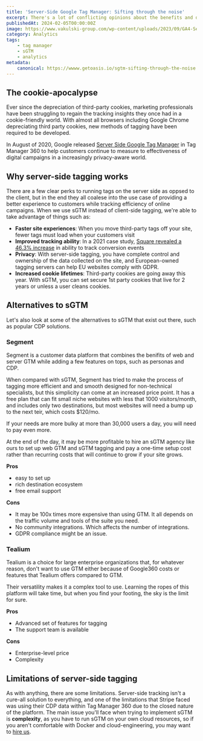 ```yaml
---
title: 'Server-Side Google Tag Manager: Sifting through the noise'
excerpt: There's a lot of conflicting opinions about the benefits and drawbacks of sGTM, but much of the confusion comes from a lack of real technical analysis
publishedAt: 2024-02-05T00:00:00Z
image: https://www.vakulski-group.com/wp-content/uploads/2023/09/GA4-Server-Side-Featured-Image.webp
category: Analytics
tags: 
    - tag manager
    - sGTM
    - analytics
metadata:
    canonical: https://wwww.getoasis.io/sgtm-sifting-through-the-noise
---
```


## The cookie-apocalypse

Ever since the depreciation of third-party cookies, marketing professionals have been struggling to regain the tracking insights they once had in a cookie-friendly world. With almost all browsers including Google Chrome depreciating third party cookies, new methods of tagging have been required to be developed. 

In August of 2020, Google released [Server Side Google Tag Manager](https://blog.google/products/marketingplatform/360/improve-performance-and-security-server-side-tagging/) in Tag Manager 360 to help customers continue to measure to effectiveness of digital campaigns in a increasingly privacy-aware world. 

## Why server-side tagging works

There are a few clear perks to running tags on the server side as oppsed to the client, but in the end they all coalese into the use case of providing a better experience to customers while tracking efficiency of online campaigns. When we use sGTM instead of client-side tagging, we're able to take advantage of things such as:

- **Faster site experiences**: When you move third-party tags off your site, fewer tags must load when your customers visit 
- **Improved tracking ability**: In a 2021 case study, [Square revealed a 46.3% increase](https://developer.squareup.com/blog/server-to-server-integration-with-server-side-google-tag-manager/) in ability to track conversion events
- **Privacy**: With server-side tagging, you have complete control and ownership of the data collected on the site, and European-owned tagging servers can help EU websites comply with GDPR.
- **Increased cookie lifetimes**: Third-party cookies are going away this year. With sGTM, you can set secure 1st party cookies that live for 2 years or unless a user cleans cookies.

## Alternatives to sGTM

Let's also look at some of the alternatives to sGTM that exist out there, such as popular CDP solutions.

### Segment

Segment is a customer data platform that combines the benifits of web and server GTM while adding a few features on tops, such as personas and CDP.

When compared with sGTM, Segment has tried to make the process of tagging more efficient and and smooth designed for non-technical specialists, but this simplicity can come at an increased price point. It has a free plan that can fit small niche websites with less that 1000 visitors/month, and includes only two destinations, but most websites will need a bump up to the next teir, which costs $120/mo.

If your needs are more bulky at more than 30,000 users a day, you will need to pay even more. 

 At the end of the day, it may be more profitable to hire an sGTM agency like ours to set up web GTM and sGTM tagging and pay a one-time setup cost rather than recurring costs that will continue to grow if your site grows.

**Pros**

- easy to set up
- rich destination ecosystem
- free email support

**Cons**

- It may be 100x times more expensive than using GTM. It all depends on the traffic volume and tools of the suite you need. 
- No community integrations. Which affects the number of integrations.
- GDPR compliance might be an issue. 

### Tealium

Tealium is a choice for large enterprise organizations that, for whatever reason, don't want to use GTM either because of Google360 costs or features that Tealium offers compared to GTM. 

Their versatility makes it a complex tool to use. Learning the ropes of this platform will take time, but when you find your footing, the sky is the limit for sure. 

**Pros**

- Advanced set of features for tagging
- The support team is available

**Cons**

- Enterprise-level price
- Complexity

## Limitations of server-side tagging

As with anything, there are some limitations. Server-side tracking isn't a cure-all solution to everything, and one of the limitations that Stripe faced was using their CDP data within Tag Manager 360 due to the closed nature of the platform. The main issue you'll face when trying to implement sGTM is **complexity**, as you have to run sGTM on your own cloud resources, so if you aren't comfortable with Docker and cloud-engineering, you may want to [hire us](https://calendly.com/getoasis). 